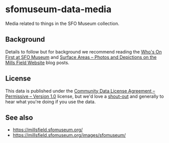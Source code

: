 # sfomuseum-data-media

Media related to things in the SFO Museum collection.

## Background

Details to follow but for background we recommend reading the [Who's On First at SFO Museum](https://millsfield.sfomuseum.org/blog/2018/08/28/whosonfirst/) and [Surface Areas – Photos and Depictions on the Mills Field Website](https://millsfield.sfomuseum.org/blog/2019/01/02/surface/) blog posts.

## License

This data is published under the [Community Data License Agreement – Permissive – Version 1.0](LICENSE) license, but we'd love a [shout-out](https://twitter.com/flysfo) and generally to hear what you're doing if you use the data.

## See also

* https://millsfield.sfomuseum.org/
* https://millsfield.sfomuseum.org/images/sfomuseum/
